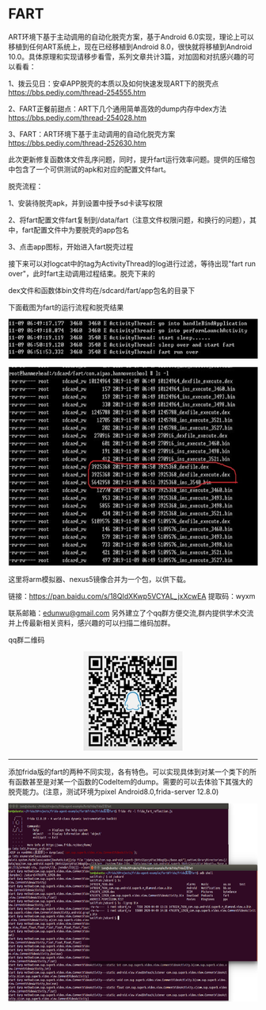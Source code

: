 # FART
ART环境下基于主动调用的自动化脱壳方案，基于Android 6.0实现，理论上可以移植到任何ART系统上，现在已经移植到Android 8.0，很快就将移植到Android 10.0。具体原理和实现请移步看雪，系列文章共计3篇，对加固和对抗感兴趣的可以看看：


1、拨云见日：安卓APP脱壳的本质以及如何快速发现ART下的脱壳点 https://bbs.pediy.com/thread-254555.htm


2、FART正餐前甜点：ART下几个通用简单高效的dump内存中dex方法 https://bbs.pediy.com/thread-254028.htm


3、FART：ART环境下基于主动调用的自动化脱壳方案 https://bbs.pediy.com/thread-252630.htm


 此次更新修复函数体文件乱序问题，同时，提升fart运行效率问题。提供的压缩包中包含了一个可供测试的apk和对应的配置文件fart。
 
 脱壳流程：
 
 1、安装待脱壳apk，并到设置中授予sd卡读写权限
 
 
 2、将fart配置文件fart复制到/data/fart（注意文件权限问题，和换行的问题），其中，fart配置文件中为要脱壳的app包名
 
 
 3、点击app图标，开始进入fart脱壳过程

 
 接下来可以对logcat中的tag为ActivityThread的log进行过滤，等待出现"fart run over"，此时fart主动调用过程结束。脱壳下来的
 
 dex文件和函数体bin文件均在/sdcard/fart/app包名的目录下
 
 
 下面截图为fart的运行流程和脱壳结果
 
 <p align="center">
  <img width="600" height="80" src="https://github.com/hanbinglengyue/img/blob/master/logcat.JPG">
</p>
 
 
<p align="center">
  <img width="600" height="400" src="https://github.com/hanbinglengyue/img/blob/master/fartresult.JPG">
</p>

这里将arm模拟器、nexus5镜像合并为一个包，以供下载。


链接：https://pan.baidu.com/s/18QIdXKwp5VCYAL_jxXcwEA 
提取码：wyxm 

联系邮箱：edunwu@gmail.com 另外建立了个qq群方便交流,群内提供学术交流并上传最新相关资料，感兴趣的可以扫描二维码加群。

qq群二维码
<p align="center">
  <img width="200" height="200" src="https://github.com/hanbinglengyue/img/blob/master/qq.JPG">
</p>

--------------------------------------------------------------------------------------------------
添加frida版的fart的两种不同实现，各有特色。可以实现具体到对某一个类下的所有函数甚至是对某一个函数的CodeItem的dump。需要的可以去体验下其强大的脱壳能力。(注意，测试环境为pixel Android8.0,frida-server 12.8.0)
<p align="center">
  <img width="600" height="400" src="https://github.com/hanbinglengyue/img/blob/master/frida-fart.png">
</p>

